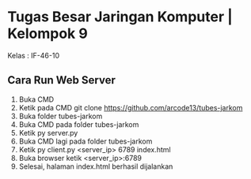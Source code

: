 # Tugas Besar Jaringan Komputer | Kelompok 9

Kelas : IF-46-10

## Cara Run Web Server

1. Buka CMD
2. Ketik pada CMD git clone https://github.com/arcode13/tubes-jarkom
3. Buka folder tubes-jarkom
4. Buka CMD pada folder tubes-jarkom
5. Ketik py server.py
6. Buka CMD lagi pada folder tubes-jarkom
7. Ketik py client.py <server_ip> 6789 index.html
8. Buka browser ketik <server_ip>:6789
9. Selesai, halaman index.html berhasil dijalankan
